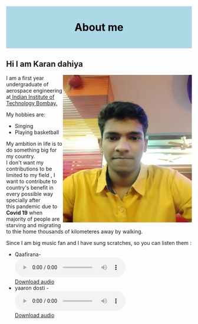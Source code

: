 <!DOCTYPE html>
<html>
<style>
#myHeader {
  background-color: lightblue;
  color: black;
  padding: 40px;
  text-align: center;
}
</style>
<body >
<h1 id ="myHeader">About me</h1>
<h2> Hi I am Karan dahiya</h2>
<img src="karandahiya.jpg" alt="photo not available" width="350" height="400"  style="float:right">
<div  >
<p>I am a first year undergraduate of aerospace engineering 
at<a href="http://www.iitb.ac.in"> Indian Institute of Technology Bombay.</a> </p>
<p>My hobbies are:</p>
<ul>
<li>Singing</li>
<li>Playing basketball</li>
</ul>
<p>
My ambition in life is to do something big for my country.<br>I don't want my contributions
to be limited to my field , I want to contribute to country's benefit in every possible way 
specially after <br> this pandemic due to <b>Covid 19</b> when majority of people are starving and migrating to thie home 
thousands  of kilometeres away by walking.
</p>  
<p>Since I am big music fan and I have sung scratches, so you can listen them :
<ul><!-- creating list of audio  -->
<li>Qaafirana-<br>
 <audio controls>
  <source src="qaafirana.mpeg" type="audio/mpeg">
Your browser does not support the audio element.
</audio> <br>
<a href="qaafirana.mpeg">Download audio</a>  </li>
<li>yaaron dosti -<br><audio controls>
  <source src="dosti.mpeg" type="audio/mpeg">
Your browser does not support the audio element.
</audio> <br>
<a href="dosti.mpeg">Download audio</a></li>
</ul>




</p></div>




</body>










</html>
